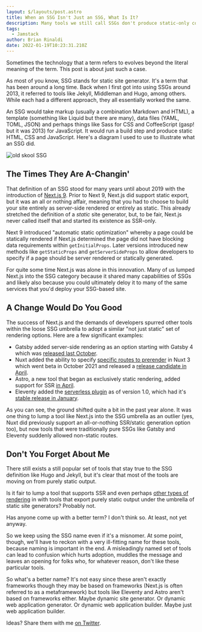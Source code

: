 ```yaml
---
layout: $/layouts/post.astro
title: When an SSG Isn't Just an SSG, What Is It?
description: Many tools we still call SSGs don't produce static-only content.
tags:
  - Jamstack
author: Brian Rinaldi
date: 2022-01-19T10:23:31.210Z
---
```


Sometimes the technology that a term refers to evolves beyond the literal meaning of the term. This post is about just such a case.

As most of you know, SSG stands for static site generator. It's a term that has been around a long time. Back when I first got into using SSGs around 2013, it referred to tools like Jekyll, Middleman and Hugo, among others. While each had a different approach, they all essentially worked the same.

An SSG would take markup (usually a combination Markdown and HTML), a template (something like Liquid but there are many), data files (YAML, TOML, JSON) and perhaps things like Sass for CSS and CoffeeScript (gasp! but it was 2013) for JavaScript. It would run a build step and produce static HTML, CSS and JavaScript. Here's a diagram I used to use to illustrate what an SSG did.

![old skool SSG](/images/posts/ssg.png)

## The Times They Are A-Changin'

That definition of an SSG stood for many years until about 2019 with the introduction of [Next.js 9](https://nextjs.org/blog/next-9#automatic-static-optimization). Prior to Next 9, Next.js did support static export, but it was an all or nothing affair, meaning that you had to choose to build your site entirely as server-side rendered or entirely as static. This already stretched the definition of a _static_ site generator, but, to be fair, Next.js never called itself that and started its existence as SSR-only.

Next 9 introduced "automatic static optimization" whereby a page could be statically rendered if Next.js determined the page did not have blocking data requirements within `getInitialProps`. Later versions introduced new methods like `getStaticProps` and `getServerSideProps` to allow developers to specify if a page should be server rendered or statically generated.

For quite some time Next.js was alone in this innovation. Many of us lumped Next.js into the SSG category because it shared many capabilities of SSGs and likely also because you could ultimately deloy it to many of the same services that you'd deploy your SSG-based site.

## A Change Would Do You Good

The success of Next.js and the demands of developers spurred other tools within the loose SSG umbrella to adopt a similar "not just static" set of rendering options. Here are a few significant examples:

- Gatsby added server-side rendering as an option starting with Gatsby 4 which was [released last October](https://www.gatsbyjs.com/blog/whats-new-in-gatsby-4/).
- Nuxt added the ability to specify [specific routes to prerender](https://v3.nuxtjs.org/guide/deploy/static-hosting/#advanced) in Nuxt 3 which went beta in October 2021 and released a [release candidate in April](https://nuxtjs.org/announcements/nuxt3-rc).
- Astro, a new tool that began as exclusively static rendering, added support for SSR [in April](https://astro.build/blog/experimental-server-side-rendering/).
- Eleventy added the [serverless plugin](https://www.11ty.dev/docs/plugins/serverless/) as of version 1.0, which had it's [stable release in January](https://www.11ty.dev/blog/eleventy-one-point-oh/).

As you can see, the ground shifted quite a bit in the past year alone. It was one thing to lump a tool like Next.js into the SSG umbrella as an outlier (yes, Nuxt did previously support an all-or-nothing SSR/static generation option too), but now tools that were traditionally pure SSGs like Gatsby and Eleventy suddenly allowed non-static routes.

## Don't You Forget About Me

There still exists a still popular set of tools that stay true to the SSG definition like Hugo and Jekyll, but it's clear that most of the tools are moving on from purely static output.

Is it fair to lump a tool that supports SSR and even perhaps [other types of rendering](https://bejamas.io/blog/understanding-rendering-in-the-jamstack/) in with tools that export purely static output under the umbrella of static site generators? Probably not.

Has anyone come up with a better term? I don't think so. At least, not yet anyway.

So we keep using the SSG name even if it's a misnomer. At some point, though, we'll have to reckon with a very ill-fitting name for these tools, because naming is important in the end. A misleadingly named set of tools can lead to confusion which hurts adoption, muddles the message and leaves an opening for folks who, for whatever reason, don't like these particular tools.

So what's a better name? It's not easy since these aren't exactly frameworks though they may be based on frameworks (Next.js is often referred to as a metaframework) but tools like Eleventy and Astro aren't based on frameworks either. Maybe dynamic site generator. Or dynamic web application generator. Or dynamic web application builder. Maybe just web application builder.

Ideas? Share them with me [on Twitter](https://twitter.com/remotesynth).
